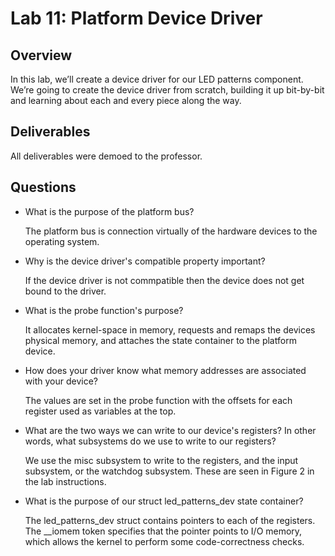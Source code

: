# Lab 11: Platform Device Driver

## Overview
In this lab, we’ll create a device driver for our LED patterns component. We’re going to create the device
driver from scratch, building it up bit-by-bit and learning about each and every piece along the way.

## Deliverables
All deliverables were demoed to the professor. 

## Questions
+ What is the purpose of the platform bus?
    
    The platform bus is connection virtually of the hardware devices to the operating system.

+ Why is the device driver's compatible property important?
    
    If the device driver is not commpatible then the device does not get bound to the driver. 

+ What is the probe function's purpose?
    
    It allocates kernel-space in memory, requests and remaps the devices physical memory, and attaches the state container to the platform device.  

+ How does your driver know what memory addresses are associated with your device?
    
    The values are set in the probe function with the offsets for each register used as variables at the top. 

+ What are the two ways we can write to our device's registers? In other words, what subsystems do we use to write to our registers?
    
    We use the misc subsystem to write to the registers, and the input subsystem, or the watchdog subsystem. These are seen in Figure 2 in the lab instructions.  

+ What is the purpose of our struct led_patterns_dev state container?
    
    The led_patterns_dev struct contains pointers to each of the registers. The __iomem token specifies that the pointer points to I/O memory, which allows the kernel to perform some code-correctness checks.